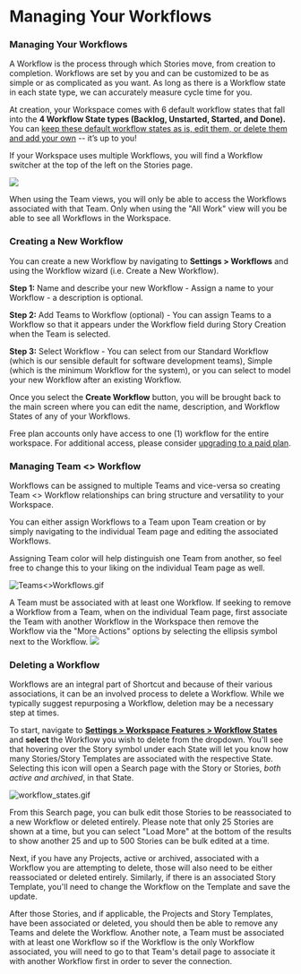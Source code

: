 # Managing Your Workflows

### Managing Your Workflows

A Workflow is the process through which Stories move, from creation to completion. Workflows are set by you and can be customized to be as simple or as complicated as you want. As long as there is a Workflow state in each state type, we can accurately measure cycle time for you.

At creation, your Workspace comes with 6 default workflow states that fall into the **4 Workflow State types (Backlog, Unstarted, Started, and Done).** You can [keep these default workflow states as is, edit them, or delete them and add your own](https://help.shortcut.com/hc/en-us/articles/205268889) -- it’s up to you!

If your Workspace uses multiple Workflows, you will find a Workflow switcher at the top of the left on the Stories page.

![](https://help.shortcut.com/hc/article_attachments/31736547934100)

When using the Team views, you will only be able to access the Workflows associated with that Team. Only when using the "All Work" view will you be able to see all Workflows in the Workspace.

### Creating a New Workflow <a href="#h_01hmhmkw0zr7cjg0927md08mx4" id="h_01hmhmkw0zr7cjg0927md08mx4"></a>

You can create a new Workflow by navigating to **Settings > Workflows** and using the Workflow wizard (i.e. Create a New Workflow).&#x20;

**Step 1:** Name and describe your new Workflow - Assign a name to your Workflow - a description is optional.

**Step 2:** Add Teams to Workflow (optional) - You can assign Teams to a Workflow so that it appears under the Workflow field during Story Creation when the Team is selected.

**Step 3:** Select Workflow - You can select from our Standard Workflow (which is our sensible default for software development teams), Simple (which is the minimum Workflow for the system), or you can select to model your new Workflow after an existing Workflow.

Once you select the **Create Workflow** button, you will be brought back to the main screen where you can edit the name, description, and Workflow States of any of your Workflows.

Free plan accounts only have access to one (1) workflow for the entire workspace. For additional access, please consider [upgrading to a paid plan](https://app.shortcut.com/settings/billing).

### Managing Team <> Workflow <a href="#h_01hmhmkw0z1edhstw8wfwn0m6x" id="h_01hmhmkw0z1edhstw8wfwn0m6x"></a>

Workflows can be assigned to multiple Teams and vice-versa so creating Team <> Workflow relationships can bring structure and versatility to your Workspace.

You can either assign Workflows to a Team upon Team creation or by simply navigating to the individual Team page and editing the associated Workflows.

Assigning Team color will help distinguish one Team from another, so feel free to change this to your liking on the individual Team page as well.

![Teams<>Workflows.gif](https://help.shortcut.com/hc/article_attachments/22972472998036)

A Team must be associated with at least one Workflow. If seeking to remove a Workflow from a Team, when on the individual Team page, first associate the Team with another Workflow in the Workspace then remove the Workflow via the "More Actions" options by selecting the ellipsis symbol next to the Workflow.                                                                                                                  ![](https://help.shortcut.com/hc/article_attachments/22972456032788)

### Deleting a Workflow <a href="#h_01hmhmkw0zdwassrpyzscz1bz4" id="h_01hmhmkw0zdwassrpyzscz1bz4"></a>

Workflows are an integral part of Shortcut and because of their various associations, it can be an involved process to delete a Workflow. While we typically suggest repurposing a Workflow, deletion may be a necessary step at times.

To start, navigate to [**Settings > Workspace Features > Workflow States**](https://app.shortcut.com/settings/workflow) and **select** the Workflow you wish to delete from the dropdown. You'll see that hovering over the Story symbol under each State will let you know how many Stories/Story Templates are associated with the respective State. Selecting this icon will open a Search page with the Story or Stories, _both active and archived_, in that State.

![workflow\_states.gif](https://help.shortcut.com/hc/article_attachments/15907803159700)

From this Search page, you can bulk edit those Stories to be reassociated to a new Workflow or deleted entirely. Please note that only 25 Stories are shown at a time, but you can select "Load More" at the bottom of the results to show another 25 and up to 500 Stories can be bulk edited at a time.

Next, if you have any Projects, active or archived, associated with a Workflow you are attempting to delete, those will also need to be either reassociated or deleted entirely. Similarly, if there is an associated Story Template, you'll need to change the Workflow on the Template and save the update.&#x20;

After those Stories, and if applicable, the Projects and Story Templates, have been associated or deleted, you should then be able to remove any Teams and delete the Workflow. Another note, a Team must be associated with at least one Workflow so if the Workflow is the only Workflow associated, you will need to go to that Team's detail page to associate it with another Workflow first in order to sever the connection.
